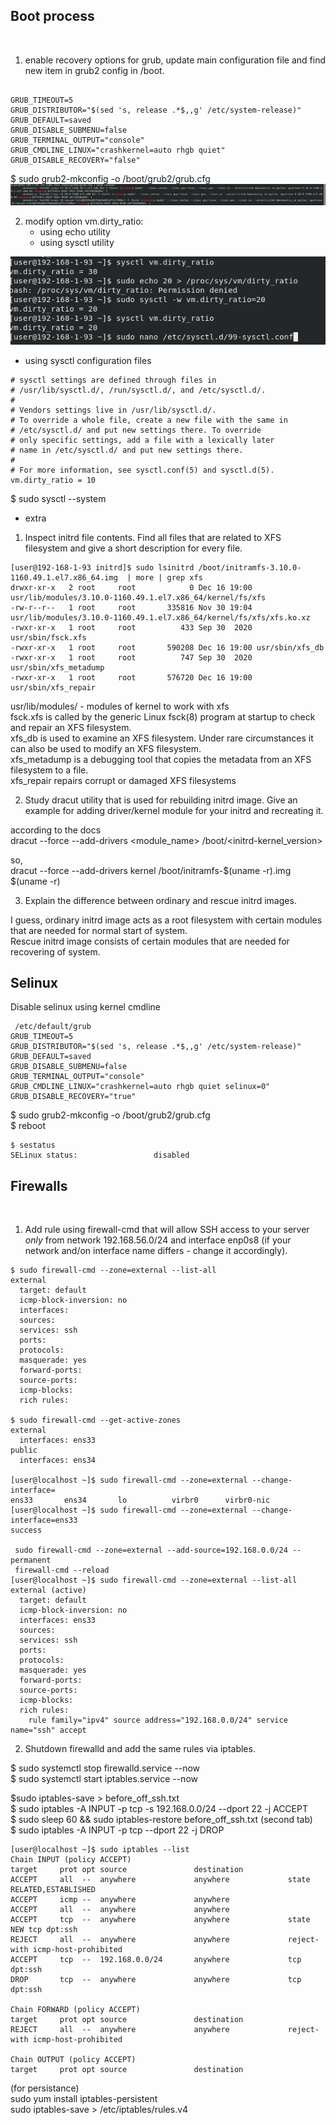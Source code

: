 ## Boot process
​
1. enable recovery options for grub, update main configuration file and find new item in grub2 config in /boot.

```

GRUB_TIMEOUT=5
GRUB_DISTRIBUTOR="$(sed 's, release .*$,,g' /etc/system-release)"
GRUB_DEFAULT=saved
GRUB_DISABLE_SUBMENU=false
GRUB_TERMINAL_OUTPUT="console"
GRUB_CMDLINE_LINUX="crashkernel=auto rhgb quiet"
GRUB_DISABLE_RECOVERY="false"
```
$ sudo grub2-mkconfig -o /boot/grub2/grub.cfg
![images](./images/recovery_on_10.png)

2. modify option vm.dirty_ratio:
   - using echo utility
   - using sysctl utility

![images](./images/utility_10.png)

   - using sysctl configuration files

```
# sysctl settings are defined through files in
# /usr/lib/sysctl.d/, /run/sysctl.d/, and /etc/sysctl.d/.
#
# Vendors settings live in /usr/lib/sysctl.d/.
# To override a whole file, create a new file with the same in
# /etc/sysctl.d/ and put new settings there. To override
# only specific settings, add a file with a lexically later
# name in /etc/sysctl.d/ and put new settings there.
#
# For more information, see sysctl.conf(5) and sysctl.d(5).
vm.dirty_ratio = 10
```
$ sudo sysctl --system

* extra
1. Inspect initrd file contents. Find all files that are related to XFS filesystem and give a short description for every file.

```
[user@192-168-1-93 initrd]$ sudo lsinitrd /boot/initramfs-3.10.0-1160.49.1.el7.x86_64.img  | more | grep xfs
drwxr-xr-x   2 root     root            0 Dec 16 19:00 usr/lib/modules/3.10.0-1160.49.1.el7.x86_64/kernel/fs/xfs
-rw-r--r--   1 root     root       335816 Nov 30 19:04 usr/lib/modules/3.10.0-1160.49.1.el7.x86_64/kernel/fs/xfs/xfs.ko.xz
-rwxr-xr-x   1 root     root          433 Sep 30  2020 usr/sbin/fsck.xfs
-rwxr-xr-x   1 root     root       590208 Dec 16 19:00 usr/sbin/xfs_db
-rwxr-xr-x   1 root     root          747 Sep 30  2020 usr/sbin/xfs_metadump
-rwxr-xr-x   1 root     root       576720 Dec 16 19:00 usr/sbin/xfs_repair
```
usr/lib/modules/ - modules of kernel to work with xfs  <br/>
fsck.xfs is called by the generic Linux fsck(8) program at startup to check and repair an XFS filesystem.  <br/>
xfs_db is  used to examine an XFS filesystem. Under rare circumstances it can also be used to modify an XFS filesystem.  <br/>
xfs_metadump  is a debugging tool that copies the metadata from an XFS filesystem to a file.   <br/>
xfs_repair  repairs  corrupt  or  damaged XFS filesystems 

2. Study dracut utility that is used for rebuilding initrd image. Give an example for adding driver/kernel module for your initrd and recreating it.

according to the docs   <br/>
dracut --force --add-drivers <module_name> /boot/<initrd-kernel_version>  <br/>

so,   <br/>
dracut --force --add-drivers kernel /boot/initramfs-$(uname -r).img $(uname -r)  <br/>

3. Explain the difference between ordinary and rescue initrd images.

I guess, ordinary initrd image acts as a root filesystem with certain modules that are needed for normal start of system. <br/>
Rescue initrd image consists of certain modules that are needed for recovering of system. <br/>

## Selinux

Disable selinux using kernel cmdline

```
 /etc/default/grub
GRUB_TIMEOUT=5
GRUB_DISTRIBUTOR="$(sed 's, release .*$,,g' /etc/system-release)"
GRUB_DEFAULT=saved
GRUB_DISABLE_SUBMENU=false
GRUB_TERMINAL_OUTPUT="console"
GRUB_CMDLINE_LINUX="crashkernel=auto rhgb quiet selinux=0"
GRUB_DISABLE_RECOVERY="true"
```
$ sudo grub2-mkconfig -o /boot/grub2/grub.cfg  <br/>
$ reboot  <br/>

```
$ sestatus 
SELinux status:                 disabled
```

## Firewalls
​
1. Add rule using firewall-cmd that will allow SSH access to your server *only* from network 192.168.56.0/24 and interface enp0s8 (if your network and/on interface name differs - change it accordingly).

```
$ sudo firewall-cmd --zone=external --list-all
external
  target: default
  icmp-block-inversion: no
  interfaces: 
  sources: 
  services: ssh
  ports: 
  protocols: 
  masquerade: yes
  forward-ports: 
  source-ports: 
  icmp-blocks: 
  rich rules: 
  
$ sudo firewall-cmd --get-active-zones 
external
  interfaces: ens33
public
  interfaces: ens34

[user@localhost ~]$ sudo firewall-cmd --zone=external --change-interface=
ens33       ens34       lo          virbr0      virbr0-nic  
[user@localhost ~]$ sudo firewall-cmd --zone=external --change-interface=ens33 
success

 sudo firewall-cmd --zone=external --add-source=192.168.0.0/24 --permanent
 firewall-cmd --reload
[user@localhost ~]$ sudo firewall-cmd --zone=external --list-all
external (active)
  target: default
  icmp-block-inversion: no
  interfaces: ens33
  sources: 
  services: ssh
  ports: 
  protocols: 
  masquerade: yes
  forward-ports: 
  source-ports: 
  icmp-blocks: 
  rich rules: 
	rule family="ipv4" source address="192.168.0.0/24" service name="ssh" accept
```

2. Shutdown firewalld and add the same rules via iptables.

$ sudo systemctl stop firewalld.service --now  <br/>
$ sudo systemctl start iptables.service --now <br/>

$sudo iptables-save > before_off_ssh.txt  <br/>
$ sudo iptables -A INPUT -p tcp -s 192.168.0.0/24  --dport 22 -j ACCEPT  <br/>
$ sudo sleep 60 && sudo iptables-restore before_off_ssh.txt (second tab) <br/>
$ sudo iptables -A INPUT -p tcp --dport 22 -j DROP <br/>

```
[user@localhost ~]$ sudo iptables --list 
Chain INPUT (policy ACCEPT)
target     prot opt source               destination         
ACCEPT     all  --  anywhere             anywhere             state RELATED,ESTABLISHED
ACCEPT     icmp --  anywhere             anywhere            
ACCEPT     all  --  anywhere             anywhere            
ACCEPT     tcp  --  anywhere             anywhere             state NEW tcp dpt:ssh
REJECT     all  --  anywhere             anywhere             reject-with icmp-host-prohibited
ACCEPT     tcp  --  192.168.0.0/24       anywhere             tcp dpt:ssh
DROP       tcp  --  anywhere             anywhere             tcp dpt:ssh

Chain FORWARD (policy ACCEPT)
target     prot opt source               destination         
REJECT     all  --  anywhere             anywhere             reject-with icmp-host-prohibited

Chain OUTPUT (policy ACCEPT)
target     prot opt source               destination         
```

(for persistance)  <br/>
sudo yum install iptables-persistent  <br/>
sudo iptables-save > /etc/iptables/rules.v4 <br/>
